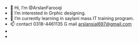 - 👋 Hi, I’m @ArslanFarooqi
- 👀 I’m interested in Grphic designing.
- 🌱 I’m currently learning in saylani mass IT training program.
- 📫 contact 0318-4461135 G mail  arslansial697@gmail.com
- 
- 

<!---
ArslanFarooqi/ArslanFarooqi is a ✨ special ✨ repository because its `README.md` (this file) appears on your GitHub profile.
You can click the Preview link to take a look at your changes.
--->
